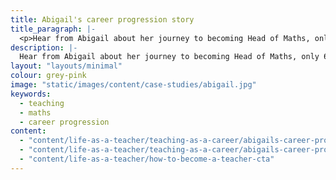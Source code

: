 ```yaml
---
title: Abigail's career progression story 
title_paragraph: |-
  <p>Hear from Abigail about her journey to becoming Head of Maths, only 6 years into her teaching career.</p>
description: |-
  Hear from Abigail about her journey to becoming Head of Maths, only 6 years into her teaching career.
layout: "layouts/minimal" 
colour: grey-pink
image: "static/images/content/case-studies/abigail.jpg"
keywords:
  - teaching
  - maths
  - career progression
content: 
  - "content/life-as-a-teacher/teaching-as-a-career/abigails-career-progression-story/header" 
  - "content/life-as-a-teacher/teaching-as-a-career/abigails-career-progression-story/article"
  - "content/life-as-a-teacher/how-to-become-a-teacher-cta"
---
```

